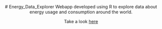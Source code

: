 <div align="center">
# Energy_Data_Explorer
Webapp developed using R to explore data about energy usage and consumption around the world. 

<p> Take a look 
<a href= "https://rileysuomi.shinyapps.io/final_app/">here</a></p>
</div>
